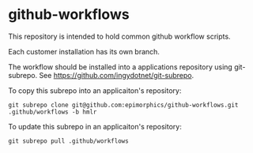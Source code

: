 # github-workflows

This repository is intended to hold common github workflow scripts.

Each customer installation has its own branch.

The workflow should be installed into a applications repository using
git-subrepo. See https://github.com/ingydotnet/git-subrepo.


To copy this subrepo into an applicaiton's repository:
```
git subrepo clone git@github.com:epimorphics/github-workflows.git .github/workflows -b hmlr
```

To update this subrepo in an applicaiton's repository:
```
git subrepo pull .github/workflows
```
